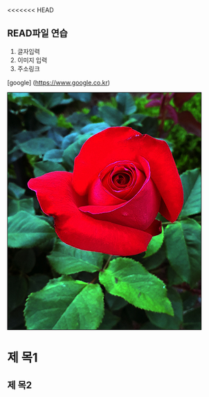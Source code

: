 <<<<<<< HEAD
## READ파일 연습
1. 글자입력
2. 이미지 입력
3. 주소링크

[google] (https://www.google.co.kr)

![rose](./img/rose.jpg)

제  목1
===========

제  목2
-----------
